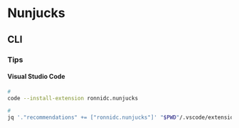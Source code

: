 # Nunjucks

## CLI

### Tips

#### Visual Studio Code

```sh
#
code --install-extension ronnidc.nunjucks

#
jq '."recommendations" += ["ronnidc.nunjucks"]' "$PWD"/.vscode/extensions.json | sponge "$PWD"/.vscode/extensions.json
```

<!-- **Configuration:** -->

<!-- ```sh
#
jq '."files.associations"."*.html" |= "njk"' "$HOME"/.vscode/settings.json | sponge "$HOME"/.vscode/settings.json

#
jq '."emmet.includeLanguages"."njk" |= "html"' "$HOME"/.vscode/settings.json | sponge "$HOME"/.vscode/settings.json
``` -->
